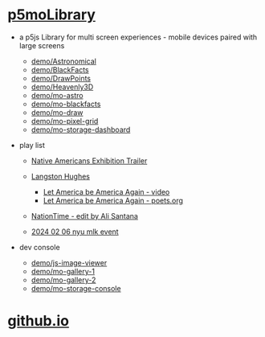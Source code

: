 # [p5moLibrary](https://github.com/molab-itp/p5moLibrary)

- a p5js Library for multi screen experiences - mobile devices paired with large screens

  - [demo/Astronomical](demo/Astronomical?v=134)
  - [demo/BlackFacts](demo/BlackFacts?v=134)
  - [demo/DrawPoints](demo/DrawPoints?v=134)
  - [demo/Heavenly3D](demo/Heavenly3D?v=134)
  - [demo/mo-astro](demo/mo-astro?v=134)
  - [demo/mo-blackfacts](demo/mo-blackfacts?v=134)
  - [demo/mo-draw](demo/mo-draw?v=134)
  - [demo/mo-pixel-grid](demo/mo-pixel-grid?v=134)
  - [demo/mo-storage-dashboard](demo/mo-storage-dashboard?v=134)

- play list

  - [Native Americans Exhibition Trailer](demo/BlackFacts?playlist=hpjNGTYvpxw)

  - [Langston Hughes ](demo/BlackFacts?playlist=XzI3huqpCi4)
    - [Let America be America Again - video](demo/mo-blackfacts?playlist=CFNM8GB_Yp0)
    - [Let America be America Again - poets.org](https://poets.org/poem/let-america-be-america-again)
  - [NationTime - edit by Ali Santana](demo/mo-blackfacts?v=134&playlist=-UtKxghWlvY&title=NationTime%20-%20ELUCID%20-%20BETAMAX)
  - [2024 02 06 nyu mlk event](demo/mo-blackfacts?playlist=zbRz5xTaLYI&qrcode=annoucement-01.png)

- dev console

  - [demo/js-image-viewer](demo/js-image-viewer?v=134)
  - [demo/mo-gallery-1](demo/mo-gallery-1?v=134)
  - [demo/mo-gallery-2](demo/mo-gallery-2?v=134)
  - [demo/mo-storage-console](demo/mo-storage-console?v=134)

# [github.io](https://molab-itp.github.io/p5moLibrary/src?v=134)

<!--

- retired
  - [demo/mo-astro-host-0](demo/mo-astro-host-0?v=134)
  - [demo/mo-astro-host-1](demo/mo-astro-host-1?v=134)
  - [demo/mo-astro-remote-0](demo/mo-astro-remote-0?v=134)
  - [demo/mo-astro-remote-1](demo/mo-astro-remote-1?v=134)

  - [demo/mo-blackfacts-host](demo/mo-blackfacts-host?v=134)
  - [demo/mo-blackfacts-remote](demo/mo-blackfacts-remote?v=134)

# https://www.youtube.com/watch?v=hpjNGTYvpxw
# The Land Carries Our Ancestors: Contemporary Art by Native Americans Exhibition Trailer

 -->
